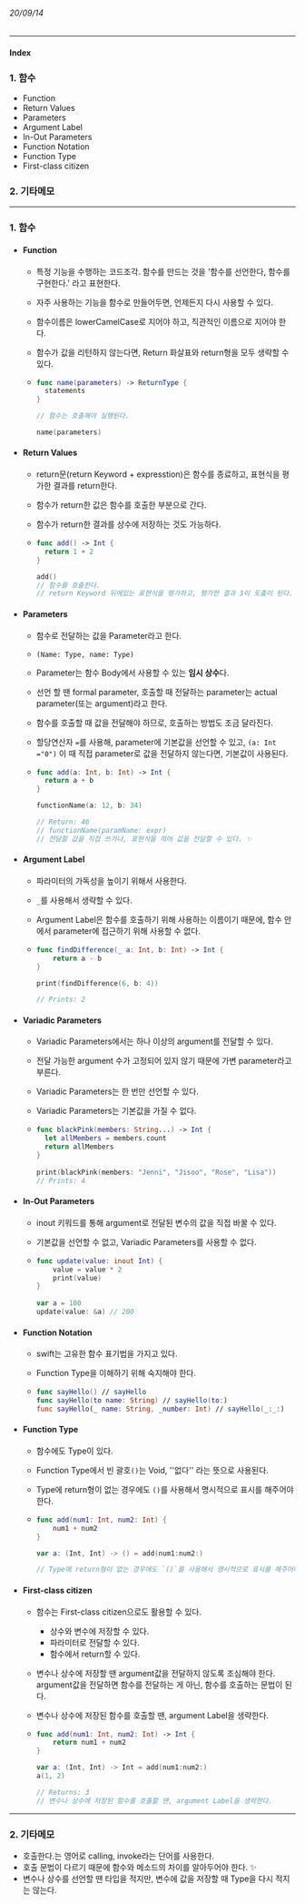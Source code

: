 ###### 20/09/14

------



#### Index

### **1.  함수**

-  Function
-  Return Values
-  Parameters
-  Argument Label
-  In-Out Parameters
-  Function Notation
-   Function Type
-  First-class citizen



### **2.  기타메모**



------



### **1.  함수**

- #### Function

  - 특정 기능을 수행하는 코드조각. 함수를 만드는 것을 '함수를 선언한다, 함수를 구현한다.' 라고 표현한다.
  
  - 자주 사용하는 기능을 함수로 만들어두면, 언제든지 다시 사용할 수 있다.
  
  - 함수이름은 lowerCamelCase로 지어야 하고, 직관적인 이름으로 지어야 한다.
  
  - 함수가 값을 리턴하지 않는다면, Return 화살표와 return형을 모두 생략할 수 있다.
  
  - ```swift
    func name(parameters) -> ReturnType {
      statements
    }
    
    // 함수는 호출해야 실행된다.
    
    name(parameters)
    ```




- #### Return Values

  - return문(return Keyword + expresstion)은 함수를 종료하고, 표현식을 평가한 결과를 return한다.
  
  - 함수가 return한 값은 함수를 호출한 부분으로 간다.
  
  - 함수가 return한 결과를 상수에 저장하는 것도 가능하다.
  
  - ```swift
    func add() -> Int {
      return 1 + 2 
    }
    
    add()
    // 함수를 호출한다.
    // return Keyword 뒤에있는 표현식을 평가하고, 평가한 결과 3이 도출이 된다.
    ```




- #### Parameters

  - 함수로 전달하는 값을 Parameter라고 한다.
  
  - `(Name: Type, name: Type)`
  
  - Parameter는 함수 Body에서 사용할 수 있는 **임시 상수**다.
  
  - 선언 할 땐 formal parameter, 호출할 때 전달하는 parameter는 actual parameter(또는 argument)라고 한다.
  
  - 함수를 호출할 때 값을 전달해야 하므로, 호출하는 방법도 조금 달라진다.
  
  - 할당연산자 `=`를 사용해, parameter에 기본값을 선언할 수 있고,  `(a: Int ="0")` 이 때 직접 parameter로 값을 전달하지 않는다면, 기본값이 사용된다.
  
  - ```swift
    func add(a: Int, b: Int) -> Int {
      return a + b
    }
    
    functionName(a: 12, b: 34)
    
    // Return: 46
    // functionName(paramName: expr)
    // 전달할 값을 직접 쓰거나, 표현식을 적어 값을 전달할 수 있다. ✨
    ```
  
    


- #### Argument Label

  - 파라미터의 가독성을 높이기 위해서 사용한다.
  
  - `_`를 사용해서 생략할 수 있다.
  
  - Argument Label은 함수를 호출하기 위해 사용하는 이름이기 때문에, 함수 안에서 parameter에 접근하기 위해 사용할 수 없다.
  
  - ```swift
    func findDifference(_ a: Int, b: Int) -> Int {
    	return a - b
    }
    
    print(findDifference(6, b: 4))
    
    // Prints: 2
    ```



- #### Variadic Parameters

  - Variadic Parameters에서는 하나 이상의 argument를 전달할 수 있다.
  
  - 전달 가능한 argument 수가 고정되어 있지 않기 때문에 가변 parameter라고 부른다.
  
  - Variadic Parameters는 한 번만 선언할 수 있다.
  
  - Variadic Parameters는 기본값을 가질 수 없다.
  
  - ```swift
    func blackPink(members: String...) -> Int {
      let allMembers = members.count
      return allMembers
    }
      
    print(blackPink(members: "Jenni", "Jisoo", "Rose", "Lisa"))
    // Prints: 4
    ```
  
    

- #### In-Out Parameters

  - inout 키워드를 통해 argument로 전달된 변수의 값을 직접 바꿀 수 있다.
  
  - 기본값을 선언할 수 없고, Variadic Parameters를 사용할 수 없다.
  
  - ```swift
    func update(value: inout Int) {
        value = value * 2
        print(value)
    }
      
    var a = 100
    update(value: &a) // 200
    ```

  

- #### Function Notation

  - swift는 고유한 함수 표기법을 가지고 있다.
  
  - Function Type을 이해하기 위해 숙지해야 한다.
  
  - ```swift
    func sayHello() // sayHello
    func sayHello(to name: String) // sayHello(to:)
    func sayHello(_ name: String, _number: Int) // sayHello(_:_:)
    ```
  
    

- #### Function Type

  - 함수에도 Type이 있다.
  
  - Function Type에서 빈 괄호`()`는 Void, ''없다'' 라는 뜻으로 사용된다.
  
  - Type에 return형이 없는 경우에도 `()`를 사용해서 명시적으로 표시를 해주어야 한다.
  
  - ```swift
    func add(num1: Int, num2: Int) {
        num1 + num2
    }
    
    var a: (Int, Int) -> () = add(num1:num2:)
    
    // Type에 return형이 없는 경우에도 `()`를 사용해서 명시적으로 표시를 해주어야 한다. 
    ```

  

- #### First-class citizen

  - 함수는 First-class citizen으로도 활용할 수 있다.
    - 상수와 변수에 저장할 수 있다.
    - 파라미터로 전달할 수 있다.
    - 함수에서 return할 수 있다.
    
  - 변수나 상수에 저장할 땐 argument값을 전달하지 않도록 조심해야 한다. argument값을 전달하면 함수를 전달하는 게 아닌, 함수를 호출하는 문법이 된다.
  
  - 변수나 상수에 저장된 함수를 호출할 땐, argument Label을 생략한다.
  
  - ```swift
    func add(num1: Int, num2: Int) -> Int {
        return num1 + num2
    }
    
    var a: (Int, Int) -> Int = add(num1:num2:)
    a(1, 2)
    
    // Returns: 3
    // 변수나 상수에 저장된 함수를 호출할 땐, argument Label을 생략한다.
    ```
  
    

------



### **2.  기타메모**

- 호출한다.는 영어로 calling, invoke라는 단어를 사용한다. 
- 호출 문법이 다르기 때문에 함수와 메소드의 차이를 알아두어야 한다. ✨
- 변수나 상수를 선언할 땐 타입을 적지만, 변수에 값을 저장할 때 Type을 다시 적지는 않는다.

